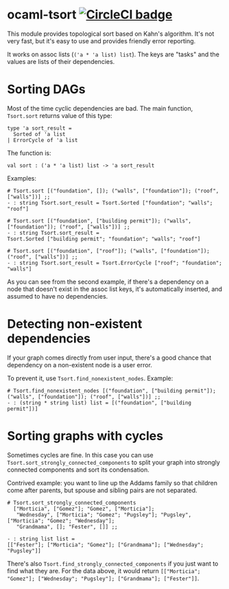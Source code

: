 ocaml-tsort [![CircleCI badge](https://circleci.com/gh/dmbaturin/ocaml-tsort.svg?style=svg)](https://app.circleci.com/pipelines/github/dmbaturin/ocaml-tsort)
===========

This module provides topological sort based on Kahn's algorithm. It's not very fast, but it's easy to use
and provides friendly error reporting.

It works on assoc lists (`('a * 'a list) list`). The keys are "tasks" and the values are lists of their dependencies.


# Sorting DAGs

Most of the time cyclic dependencies are bad. The main function, `Tsort.sort` returns value of this type:

```
type 'a sort_result =
  Sorted of 'a list 
| ErrorCycle of 'a list
```

The function is:

```
val sort : ('a * 'a list) list -> 'a sort_result
```

Examples:

```
# Tsort.sort [("foundation", []); ("walls", ["foundation"]); ("roof", ["walls"])] ;;
- : string Tsort.sort_result = Tsort.Sorted ["foundation"; "walls"; "roof"]

# Tsort.sort [("foundation", ["building permit"]); ("walls", ["foundation"]); ("roof", ["walls"])] ;;
- : string Tsort.sort_result =
Tsort.Sorted ["building permit"; "foundation"; "walls"; "roof"]

# Tsort.sort [("foundation", ["roof"]); ("walls", ["foundation"]); ("roof", ["walls"])] ;;
- : string Tsort.sort_result = Tsort.ErrorCycle ["roof"; "foundation"; "walls"]
```

As you can see from the second example, if there's a dependency on a node that doesn't exist in the assoc list keys,
it's automatically inserted, and assumed to have no dependencies.

# Detecting non-existent dependencies

If your graph comes directly from user input, there's a good chance that dependency on a non-existent node
is a user error.

To prevent it, use `Tsort.find_nonexistent_nodes`. Example:

```
# Tsort.find_nonexistent_nodes [("foundation", ["building permit"]); ("walls", ["foundation"]); ("roof", ["walls"])] ;;
- : (string * string list) list = [("foundation", ["building permit"])]
```

# Sorting graphs with cycles

Sometimes cycles are fine. In this case you can use `Tsort.sort_strongly_connected_components` to split
your graph into strongly connected components and sort its condensation.

Contrived example: you want to line up the Addams family so that children come after parents,
but spouse and sibling pairs are not separated.

```
# Tsort.sort_strongly_connected_components
  ["Morticia", ["Gomez"]; "Gomez", ["Morticia"];
   "Wednesday", ["Morticia"; "Gomez"; "Pugsley"]; "Pugsley", ["Morticia"; "Gomez"; "Wednesday"];
   "Grandmama", []; "Fester", []] ;;

- : string list list =
[["Fester"]; ["Morticia"; "Gomez"]; ["Grandmama"]; ["Wednesday"; "Pugsley"]]

```

There's also `Tsort.find_strongly_connected_components` if you just want to find what they are.
For the data above, it would return `[["Morticia"; "Gomez"]; ["Wednesday"; "Pugsley"]; ["Grandmama"]; ["Fester"]]`.
